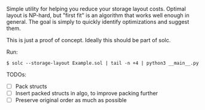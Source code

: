 Simple utility for helping you reduce your storage layout costs.
Optimal layout is NP-hard, but "first fit" is an algorithm that works well enough in general.
The goal is simply to quickly identify optimizations and suggest them.

This is just a proof of concept.
Ideally this should be part of solc.

Run:

```
$ solc --storage-layout Example.sol | tail -n +4 | python3 __main__.py
```

TODOs:

- [ ] Pack structs
- [ ] Insert packed structs in algo, to improve packing further
- [ ] Preserve original order as much as possible
